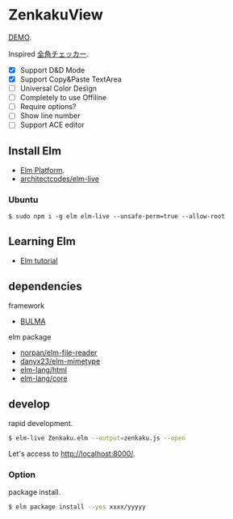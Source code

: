 # ZenkakuView

[DEMO](https://waddlaw.github.io/ZenkakuView/).

Inspired [全角チェッカー](https://ao-system.net/doublecharcheck/).

- [x] Support D&D Mode
- [x] Support Copy&Paste TextArea
- [ ] Universal Color Design
- [ ] Completely to use Offiline
- [ ] Require options?
- [ ] Show line number
- [ ] Support ACE editor

## Install Elm

- [Elm Platform](http://elm-lang.org/install).
- [architectcodes/elm-live](https://github.com/architectcodes/elm-live)

### Ubuntu

```shell
$ sudo npm i -g elm elm-live --unsafe-perm=true --allow-root
```

## Learning Elm

- [Elm tutorial](https://www.elm-tutorial.org/jp/)

## dependencies

framework

- [BULMA](https://bulma.io/)

elm package

- [norpan/elm-file-reader](http://package.elm-lang.org/packages/norpan/elm-file-reader/2.0.1/)
- [danyx23/elm-mimetype](http://package.elm-lang.org/packages/danyx23/elm-mimetype/4.0.0/)
- [elm-lang/html](http://package.elm-lang.org/packages/elm-lang/html/2.0.0/)
- [elm-lang/core](http://package.elm-lang.org/packages/elm-lang/core/5.1.1/)

## develop

rapid development.

```sh
$ elm-live Zenkaku.elm --output=zenkaku.js --open
```

Let's access to [http://localhost:8000/](http://localhost:8000/).

### Option

package install.

```sh
$ elm package install --yes xxxx/yyyyy
```